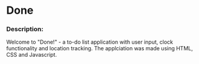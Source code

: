 # Done

### Description:
Welcome to "Done!" - a to-do list application with user input, clock functionality and location tracking. The applciation was made using HTML, CSS and Javascript.
